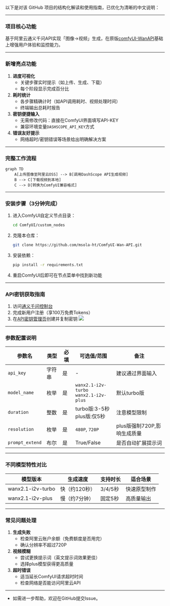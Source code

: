 以下是对该 GitHub 项目的结构化解读和使用指南，已优化为清晰的中文说明：

---

### **项目核心功能**
基于阿里云通义千问API实现「图像→视频」生成，在原版[comfyUI-WanAPI](https://github.com/Brender1925/comfyUI-WanAPI)基础上增强用户体验和监控能力。

---

### **新增亮点功能**
1. **进度可视化**
   - 关键步骤实时提示（如上传、生成、下载）
   - 每个阶段显示完成百分比
2. **耗时统计**
   - 各步骤精确计时（如API调用耗时、视频处理时间）
   - 终端输出总耗时报告
3. **密钥便捷输入**
   - 无需修改代码：直接在ComfyUI界面填写API-KEY
   - 兼容环境变量`DASHSCOPE_API_KEY`方式
4. **错误友好提示**
   - 网络超时/密钥错误等场景给出明确解决方案

---

### **完整工作流程**
```mermaid
graph TD
    A[上传图像至阿里云OSS] --> B[调用DashScope API生成视频]
    B --> C[下载视频到本地]
    C --> D[转换为ComfyUI兼容格式]
```

---

### **安装步骤（3分钟完成）**
1. 进入ComfyUI自定义节点目录：
   ```bash
   cd ComfyUI/custom_nodes
   ```
2. 克隆本仓库：
   ```bash
   git clone https://github.com/msola-ht/ComfyUI-Wan-API.git
   ```
3. 安装依赖：
   ```bash
   pip install -r requirements.txt
   ```
4. 重启ComfyUI后即可在节点菜单中找到新功能

---

### **API密钥获取指南**
1. 访问[通义千问控制台](https://bailian.console.aliyun.com/#/home)
2. 完成新用户注册（享100万免费Tokens）
3. 在[API密钥管理页](https://bailian.console.aliyun.com/?tab=api#/api)创建并复制密钥
   ![](https://help-static-aliyun-doc.aliyuncs.com/assets/img/zh-CN/0240945471/p943033.png)

---

### **参数配置说明**
| 参数名          | 类型   | 必填 | 可选值/范围                               | 备注                        |
| --------------- | ------ | ---- | ----------------------------------------- | --------------------------- |
| `api_key`       | 字符串 | 是   | -                                         | 建议通过界面输入            |
| `model_name`    | 枚举   | 是   | `wanx2.1-i2v-turbo`<br>`wanx2.1-i2v-plus` | 默认turbo版                 |
| `duration`      | 整数   | 是   | turbo版:3-5秒<br>plus版:仅5秒             | 注意模型限制                |
| `resolution`    | 枚举   | 是   | `480P`, `720P`                            | plus版强制720P,影响生成质量 |
| `prompt_extend` | 布尔   | 是   | True/False                                | 是否自动扩展提示词          |

---

### **不同模型特性对比**
| 模型版本          | 生成速度      | 支持时长 | 适合场景     |
| ----------------- | ------------- | -------- | ------------ |
| wanx2.1-i2v-turbo | 快（约120秒） | 3/4/5秒  | 快速原型制作 |
| wanx2.1-i2v-plus  | 慢（约7分钟） | 固定5秒  | 高质量输出   |

---

### **常见问题处理**

1. **生成失败**
   - 检查阿里云账户余额（免费额度是否用完）
   - 确认分辨率不超过720P
2. **视频模糊**
   - 尝试更换提示词（英文提示词效果更佳）
   - 选择plus模型获得更高质量
3. **超时错误**
   - 适当延长ComfyUI请求超时时间
   - 检查网络是否能访问阿里云API

---

- 如需进一步帮助，欢迎在GitHub提交Issue。
